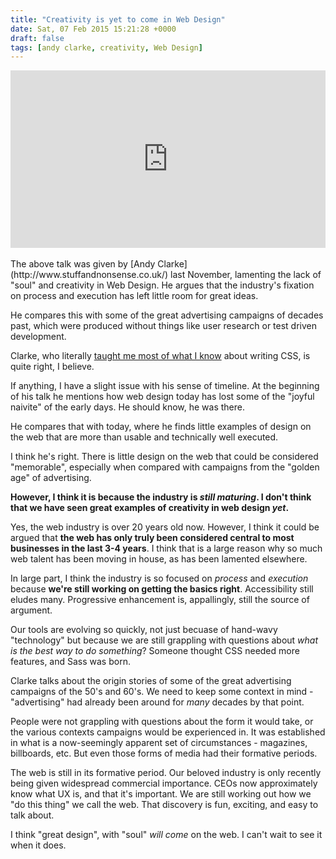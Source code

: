 ```yaml
---
title: "Creativity is yet to come in Web Design"
date: Sat, 07 Feb 2015 15:21:28 +0000
draft: false
tags: [andy clarke, creativity, Web Design]
---
```


<style>.embed-container { position: relative; padding-bottom: 56.25%; height: 0; overflow: hidden; max-width: 100%; } .embed-container iframe, .embed-container object, .embed-container embed { position: absolute; top: 0; left: 0; width: 100%; height: 100%; }</style><div class='embed-container'><iframe src='https://player.vimeo.com/video/112865159' frameborder='0' webkitAllowFullScreen mozallowfullscreen allowFullScreen></iframe></div>

<br />
The above talk was given by [Andy Clarke](http://www.stuffandnonsense.co.uk/) last November, lamenting the lack of "soul" and creativity in Web Design. He argues that the industry's fixation on process and execution has left little room for great ideas.
<!--more-->

He compares this with some of the great advertising campaigns of decades past, which were produced without things like user research or test driven development.

Clarke, who literally [taught me most of what I know](http://stuffandnonsense.co.uk/buy/transcendingcss) about writing CSS, is quite right, I believe.

If anything, I have a slight issue with his sense of timeline. At the beginning of his talk he mentions how web design today has lost some of the "joyful naivite" of the early days. He should know, he was there.

He compares that with today, where he finds little examples of design on the web that are more than usable and technically well executed.

I think he's right. There is little design on the web that could be considered "memorable", especially when compared with campaigns from the "golden age" of advertising.

<strong>However, I think it is because the industry is _still maturing_. I don't think that we have seen great examples of creativity in web design _yet_.</strong>

Yes, the web industry is over 20 years old now. However, I think it could be argued that **the web has only truly been considered central to most businesses in the last 3-4 years**. I think that is a large reason why so much web talent has been moving in house, as has been lamented elsewhere.

In large part, I think the industry is so focused on _process_ and _execution_ because **we're still working on getting the basics right**. Accessibility still eludes many. Progressive enhancement is, appallingly, still the source of argument.

Our tools are evolving so quickly, not just becuase of hand-wavy "technology" but because we are still grappling with questions about _what is the best way to do something_? Someone thought CSS needed more features, and Sass was born.

Clarke talks about the origin stories of some of the great advertising campaigns of the 50's and 60's. We need to keep some context in mind - "advertising" had already been around for _many_ decades by that point.

People were not grappling with questions about the form it would take, or the various contexts campaigns would be experienced in. It was established in what is a now-seemingly apparent set of circumstances - magazines, billboards, etc. But even those forms of media had their formative periods.

The web is still in its formative period. Our beloved industry is only recently being given widespread commercial importance. CEOs now approximately know what UX is, and that it's important. We are still working out how we "do this thing" we call the web. That discovery is fun, exciting, and easy to talk about.

I think "great design", with "soul" _will come_ on the web. I can't wait to see it when it does.
